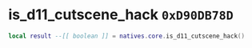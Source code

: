 # is_d11_cutscene_hack `0xD90DB78D`

```lua
local result --[[ boolean ]] = natives.core.is_d11_cutscene_hack()
```